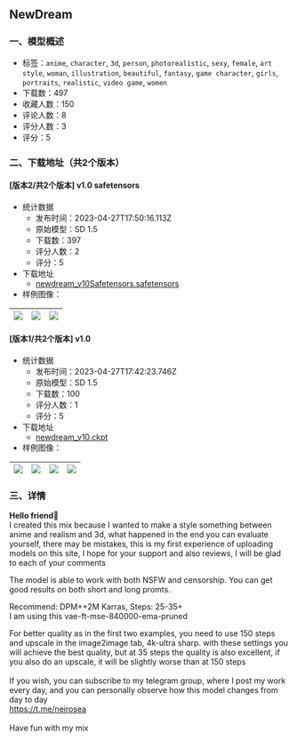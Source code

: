 ## NewDream
### 一、模型概述

- 标签：`anime`, `character`, `3d`, `person`, `photorealistic`, `sexy`, `female`, `art style`, `woman`, `illustration`, `beautiful`, `fantasy`, `game character`, `girls`, `portraits`, `realistic`, `video game`, `women`
- 下载数：497
- 收藏人数：150
- 评论人数：8
- 评分人数：3
- 评分：5

### 二、下载地址（共2个版本）

#### [版本2/共2个版本] v1.0 safetensors 

- 统计数据
  - 发布时间：2023-04-27T17:50:16.113Z
  - 原始模型：SD 1.5
  - 下载数：397
  - 评分人数：2
  - 评分：5
- 下载地址
  - [newdream_v10Safetensors.safetensors](https://civitai.com/api/download/models/56773)
- 样例图像：

| <img src="https://image.civitai.com/xG1nkqKTMzGDvpLrqFT7WA/e14d747a-fa9e-4b07-90a3-36718780a600/width=450/615666.jpeg" /> | <img src="https://image.civitai.com/xG1nkqKTMzGDvpLrqFT7WA/5a7dc862-95f1-4855-061d-a19ea1adc100/width=450/615670.jpeg" /> | <img src="https://image.civitai.com/xG1nkqKTMzGDvpLrqFT7WA/dc3a86f3-a8e6-48ff-1fb4-ff58adca6c00/width=450/615671.jpeg" /> |
| ---- | ---- | ---- |

#### [版本1/共2个版本] v1.0

- 统计数据
  - 发布时间：2023-04-27T17:42:23.746Z
  - 原始模型：SD 1.5
  - 下载数：100
  - 评分人数：1
  - 评分：5
- 下载地址
  - [newdream_v10.ckpt](https://civitai.com/api/download/models/56726)
- 样例图像：

| <img src="https://image.civitai.com/xG1nkqKTMzGDvpLrqFT7WA/6406f68e-9015-467e-120d-3964820f5100/width=450/615207.jpeg" /> | <img src="https://image.civitai.com/xG1nkqKTMzGDvpLrqFT7WA/10aa10b4-2251-4428-c4e3-7acb1acf8500/width=450/615204.jpeg" /> | <img src="https://image.civitai.com/xG1nkqKTMzGDvpLrqFT7WA/b27d5ddf-9ae2-4729-59f3-cf41b97ba200/width=450/615205.jpeg" /> | <img src="https://image.civitai.com/xG1nkqKTMzGDvpLrqFT7WA/b4ab0a55-ffc0-4d14-882a-83c037fb5000/width=450/615208.jpeg" /> |
| ---- | ---- | ---- | ---- |


### 三、详情
<p><strong>Hello friend👋</strong><br />I created this mix because I wanted to make a style something between anime and realism and 3d, what happened in the end you can evaluate yourself, there may be mistakes, this is my first experience of uploading models on this site, I hope for your support and also reviews, I will be glad to each of your comments</p><p>The model is able to work with both NSFW and censorship. You can get good results on both short and long promts.</p><p>Recommend: DPM++2M Karras, Steps: 25-35+<br />I am using this vae-ft-mse-840000-ema-pruned</p><p>For better quality as in the first two examples, you need to use 150 steps and upscale in the image2image tab, 4k-ultra sharp.  with these settings you will achieve the best quality, but at 35 steps the quality is also excellent, if you also do an upscale, it will be slightly worse than at 150 steps<br /><br />If you wish, you can subscribe to my telegram group, where I post my work every day, and you can personally observe how this model changes from day to day<br /><a target="_blank" rel="ugc" href="https://t.me/neirosea">https://t.me/neirosea</a><br /><br />Have fun with my mix</p>